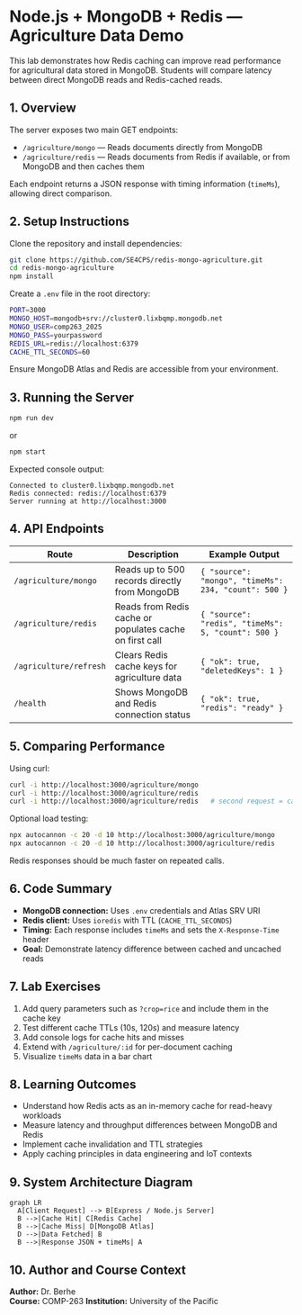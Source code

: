 # Node.js + MongoDB + Redis — Agriculture Data Demo

This lab demonstrates how Redis caching can improve read performance for agricultural data stored in MongoDB. Students will compare latency between direct MongoDB reads and Redis-cached reads.

## 1. Overview
The server exposes two main GET endpoints:
- `/agriculture/mongo` — Reads documents directly from MongoDB  
- `/agriculture/redis` — Reads documents from Redis if available, or from MongoDB and then caches them  

Each endpoint returns a JSON response with timing information (`timeMs`), allowing direct comparison.

## 2. Setup Instructions
Clone the repository and install dependencies:
```bash
git clone https://github.com/SE4CPS/redis-mongo-agriculture.git
cd redis-mongo-agriculture
npm install
```
Create a `.env` file in the root directory:
```bash
PORT=3000
MONGO_HOST=mongodb+srv://cluster0.lixbqmp.mongodb.net
MONGO_USER=comp263_2025
MONGO_PASS=yourpassword
REDIS_URL=redis://localhost:6379
CACHE_TTL_SECONDS=60
```
Ensure MongoDB Atlas and Redis are accessible from your environment.

## 3. Running the Server
```bash
npm run dev
```
or
```bash
npm start
```
Expected console output:
```
Connected to cluster0.lixbqmp.mongodb.net
Redis connected: redis://localhost:6379
Server running at http://localhost:3000
```

## 4. API Endpoints
| Route | Description | Example Output |
|-------|--------------|----------------|
| `/agriculture/mongo` | Reads up to 500 records directly from MongoDB | `{ "source": "mongo", "timeMs": 234, "count": 500 }` |
| `/agriculture/redis` | Reads from Redis cache or populates cache on first call | `{ "source": "redis", "timeMs": 5, "count": 500 }` |
| `/agriculture/refresh` | Clears Redis cache keys for agriculture data | `{ "ok": true, "deletedKeys": 1 }` |
| `/health` | Shows MongoDB and Redis connection status | `{ "ok": true, "redis": "ready" }` |

## 5. Comparing Performance
Using curl:
```bash
curl -i http://localhost:3000/agriculture/mongo
curl -i http://localhost:3000/agriculture/redis
curl -i http://localhost:3000/agriculture/redis   # second request = cache hit
```
Optional load testing:
```bash
npx autocannon -c 20 -d 10 http://localhost:3000/agriculture/mongo
npx autocannon -c 20 -d 10 http://localhost:3000/agriculture/redis
```
Redis responses should be much faster on repeated calls.

## 6. Code Summary
- **MongoDB connection:** Uses `.env` credentials and Atlas SRV URI  
- **Redis client:** Uses `ioredis` with TTL (`CACHE_TTL_SECONDS`)  
- **Timing:** Each response includes `timeMs` and sets the `X-Response-Time` header  
- **Goal:** Demonstrate latency difference between cached and uncached reads  

## 7. Lab Exercises
1. Add query parameters such as `?crop=rice` and include them in the cache key  
2. Test different cache TTLs (10s, 120s) and measure latency  
3. Add console logs for cache hits and misses  
4. Extend with `/agriculture/:id` for per-document caching  
5. Visualize `timeMs` data in a bar chart  

## 8. Learning Outcomes
- Understand how Redis acts as an in-memory cache for read-heavy workloads  
- Measure latency and throughput differences between MongoDB and Redis  
- Implement cache invalidation and TTL strategies  
- Apply caching principles in data engineering and IoT contexts  

## 9. System Architecture Diagram
```mermaid
graph LR
  A[Client Request] --> B[Express / Node.js Server]
  B -->|Cache Hit| C[Redis Cache]
  B -->|Cache Miss| D[MongoDB Atlas]
  D -->|Data Fetched| B
  B -->|Response JSON + timeMs| A
```

## 10. Author and Course Context
**Author:** Dr. Berhe  
**Course:** COMP-263
**Institution:** University of the Pacific  
